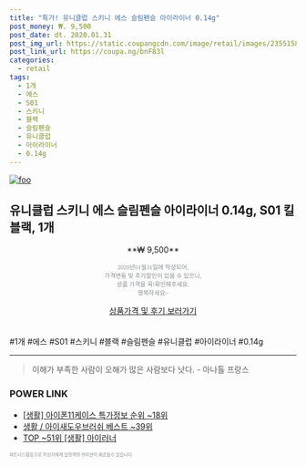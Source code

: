 ```yaml
--- 
title: "특가! 유니클럽 스키니 에스 슬림펜슬 아이라이너 0.14g" 
post_money: ₩. 9,500 
post_date: dt. 2020.01.31 
post_img_url: https://static.coupangcdn.com/image/retail/images/2355158878432-4f406573-e533-429d-b243-aa94454bb8cc.jpg 
post_link_url: https://coupa.ng/bnF83l 
categories: 
  - retail 
tags: 
  - 1개 
  - 에스 
  - S01 
  - 스키니 
  - 블랙 
  - 슬림펜슬 
  - 유니클럽 
  - 아이라이너 
  - 0.14g 
--- 
```

[![foo](https://static.coupangcdn.com/image/retail/images/2355158878432-4f406573-e533-429d-b243-aa94454bb8cc.jpg)](https://coupa.ng/bnF83l) 

## 유니클럽 스키니 에스 슬림펜슬 아이라이너 0.14g, S01 킬 블랙, 1개 
<p style="text-align: center;">**₩ 9,500**</p> 
<p style="text-align: center;"><span style="color: #898c8f; font-family: Georgia,Times,serif; font-size: 0.75em;">2020년01월31일에 작성되어, <br>가격변동 및 추가할인이 있을 수 있으니,<br> 상품 가격을 꼭!확인해주세요.<br>행복하세요~</span> 
</p>	 
<div markdown="0" style="text-align: center;"><a href="https://coupa.ng/bnF83l" class="btn btn--success">상품가격 및 후기 보러가기</a></div> 
<br><br> 
  #1개 #에스 #S01 #스키니 #블랙 #슬림펜슬 #유니클럽 #아이라이너 #0.14g 
<hr> 

> 이해가 부족한 사람이 오해가 많은 사람보다 낫다. - 아나톨 프랑스 


### POWER LINK

* <a href="https://blog.naver.com/sakai111/221776357455" target="_blank"> [생활] 아이폰11케이스 특가정보 순위 ~18위</a>
* <a href="https://blog.naver.com/santokki14/221786104775" target="_blank">생활 / 아이새도우브러쉬 베스트 ~39위</a>
* <a href="https://blog.naver.com/fasyy4321/221776201463" target="_blank"> TOP ~51위 [생활] 아이러너</a>

<span style="color: #898c8f; font-family: Georgia,Times,serif; font-size: 0.55em;">파트너스활동으로 작성자에게 일정액의 커미션이 제공될수 있습니다.</span> 
